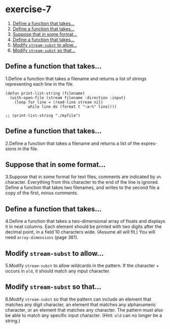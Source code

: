 

# exercise-7

1.  [Define a function that takes&#x2026;](#org468b676)
2.  [Define a function that takes&#x2026;](#org422f930)
3.  [Suppose that in some format&#x2026;](#org1b23979)
4.  [Define a function that takes&#x2026;](#org5cbdbf6)
5.  [Modify `stream-subst` to allow&#x2026;](#org698f44a)
6.  [Modify `stream-subst` so that&#x2026;](#org132e2ea)


<a id="org468b676"></a>

## Define a function that takes&#x2026;

1.Define a function that takes a filename and returns a list of strings representing each line in the file.

    (defun print-list-string (filename)
      (with-open-file (stream filename :direction :input)
        (loop for line = (read-line stream nil)
              while line do (format t "~a~%" line))))
    
    ;; (print-list-string "./myfile")


<a id="org422f930"></a>

## Define a function that takes&#x2026;

2.Define a function that takes a filename and returns a list of the expres-sions in the file.


<a id="org1b23979"></a>

## Suppose that in some format&#x2026;

3.Suppose that in some format for text files, comments are indicated by `a%` character. Everything from this character to the end of the line is ignored. Define a function that takes two filenames, and writes to the second file a copy of the first, minus comments.


<a id="org5cbdbf6"></a>

## Define a function that takes&#x2026;

4.Define a function that takes a two-dimensional array of floats and displays it in neat columns. Each element should be printed with two digits after the decimal point, in a field 10 characters wide. (Assume all will fit.) You will need `array-dimensions` (page 361).


<a id="org698f44a"></a>

## Modify `stream-subst` to allow&#x2026;

5.Modify `stream-subst` to allow wildcards in the pattern. If the character + occurs in `old`, it should match any input character.


<a id="org132e2ea"></a>

## Modify `stream-subst` so that&#x2026;

6.Modify `stream-subst` so that the pattern can include an element that matches any digit character, an element that matches any alphanumeric character, or an element that matches any character. The pattern must also be able to match any specific input character. (Hint: `old` can no longer be a string.)

